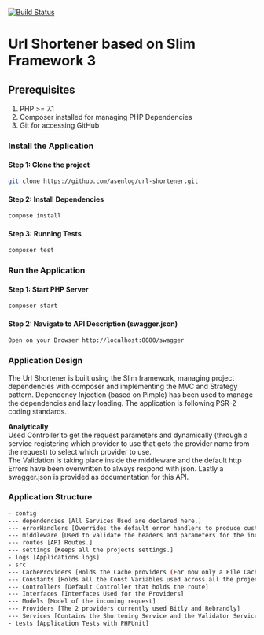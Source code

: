 [![Build Status](https://travis-ci.com/asenlog/url-shortener.svg?token=rQq75cCxpo4Cxo6psy6T&branch=master)](https://travis-ci.com/asenlog/url-shortener)

# Url Shortener based on Slim Framework 3

## Prerequisites
1. PHP >= 7.1
2. Composer installed for managing PHP Dependencies
3. Git for accessing GitHub

### Install the Application

#### Step 1: Clone the project
```bash
git clone https://github.com/asenlog/url-shortener.git
```
#### Step 2: Install Dependencies
```bash
compose install
```
#### Step 3: Running Tests
```bash
composer test
```

### Run the Application

#### Step 1: Start PHP Server
```bash
composer start
```

#### Step 2: Navigate to API Description (swagger.json)
```bash
Open on your Browser http://localhost:8080/swagger
```

### Application Design
 The Url Shortener is built using the Slim framework, managing project dependencies with composer and implementing the MVC and Strategy pattern. Dependency Injection (based on Pimple) has been used to manage the
 dependencies and lazy loading. The application is following PSR-2 coding standards.
 
 **Analytically** <br />
 Used Controller to get the request parameters and dynamically
 (through a service registering which provider to use that gets the provider name from the request)
 to select which provider to use. <br />
 The Validation is taking place inside the middleware and the default http Errors have been overwritten
 to always respond with json.
 Lastly a swagger.json is provided as documentation for this API.
 
 ### Application Structure
 ```bash
 - config
 --- dependencies [All Services Used are declared here.]
 --- errorHandlers [Overrides the default error handlers to produce custom responses.]
 --- middleware [Used to validate the headers and parameters for the incoming request.]
 --- routes [API Routes.]
 --- settings [Keeps all the projects settings.]
 - logs [Applications logs]
 - src
 --- CacheProviders [Holds the Cache providers (For now only a File Cache Provider)]
 --- Constants [Holds all the Const Variables used across all the project as a central point of reference] 
 --- Controllers [Default Controller that holds the route]
 --- Interfaces [Interfaces Used for the Providers]
 --- Models [Model of the incoming request] 
 --- Providers [The 2 providers currently used Bitly and Rebrandly] 
 --- Services [Contains the Shortening Service and the Validator Service Used]
 - tests [Application Tests with PHPUnit] 
 ```
